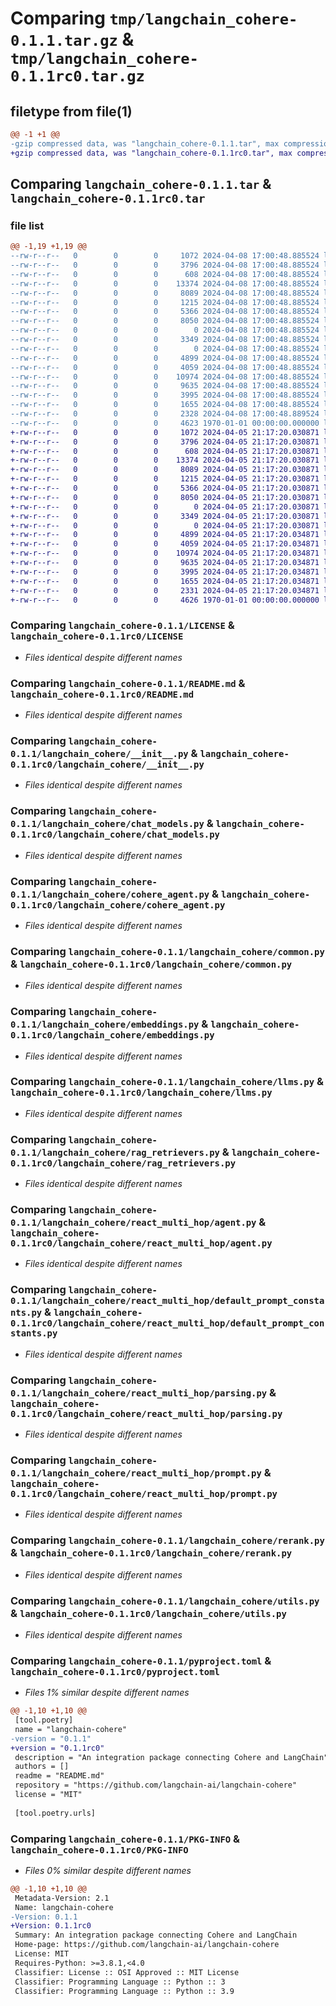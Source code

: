 # Comparing `tmp/langchain_cohere-0.1.1.tar.gz` & `tmp/langchain_cohere-0.1.1rc0.tar.gz`

## filetype from file(1)

```diff
@@ -1 +1 @@
-gzip compressed data, was "langchain_cohere-0.1.1.tar", max compression
+gzip compressed data, was "langchain_cohere-0.1.1rc0.tar", max compression
```

## Comparing `langchain_cohere-0.1.1.tar` & `langchain_cohere-0.1.1rc0.tar`

### file list

```diff
@@ -1,19 +1,19 @@
--rw-r--r--   0        0        0     1072 2024-04-08 17:00:48.885524 langchain_cohere-0.1.1/LICENSE
--rw-r--r--   0        0        0     3796 2024-04-08 17:00:48.885524 langchain_cohere-0.1.1/README.md
--rw-r--r--   0        0        0      608 2024-04-08 17:00:48.885524 langchain_cohere-0.1.1/langchain_cohere/__init__.py
--rw-r--r--   0        0        0    13374 2024-04-08 17:00:48.885524 langchain_cohere-0.1.1/langchain_cohere/chat_models.py
--rw-r--r--   0        0        0     8089 2024-04-08 17:00:48.885524 langchain_cohere-0.1.1/langchain_cohere/cohere_agent.py
--rw-r--r--   0        0        0     1215 2024-04-08 17:00:48.885524 langchain_cohere-0.1.1/langchain_cohere/common.py
--rw-r--r--   0        0        0     5366 2024-04-08 17:00:48.885524 langchain_cohere-0.1.1/langchain_cohere/embeddings.py
--rw-r--r--   0        0        0     8050 2024-04-08 17:00:48.885524 langchain_cohere-0.1.1/langchain_cohere/llms.py
--rw-r--r--   0        0        0        0 2024-04-08 17:00:48.885524 langchain_cohere-0.1.1/langchain_cohere/py.typed
--rw-r--r--   0        0        0     3349 2024-04-08 17:00:48.885524 langchain_cohere-0.1.1/langchain_cohere/rag_retrievers.py
--rw-r--r--   0        0        0        0 2024-04-08 17:00:48.885524 langchain_cohere-0.1.1/langchain_cohere/react_multi_hop/__init__.py
--rw-r--r--   0        0        0     4899 2024-04-08 17:00:48.885524 langchain_cohere-0.1.1/langchain_cohere/react_multi_hop/agent.py
--rw-r--r--   0        0        0     4059 2024-04-08 17:00:48.885524 langchain_cohere-0.1.1/langchain_cohere/react_multi_hop/default_prompt_constants.py
--rw-r--r--   0        0        0    10974 2024-04-08 17:00:48.885524 langchain_cohere-0.1.1/langchain_cohere/react_multi_hop/parsing.py
--rw-r--r--   0        0        0     9635 2024-04-08 17:00:48.885524 langchain_cohere-0.1.1/langchain_cohere/react_multi_hop/prompt.py
--rw-r--r--   0        0        0     3995 2024-04-08 17:00:48.885524 langchain_cohere-0.1.1/langchain_cohere/rerank.py
--rw-r--r--   0        0        0     1655 2024-04-08 17:00:48.885524 langchain_cohere-0.1.1/langchain_cohere/utils.py
--rw-r--r--   0        0        0     2328 2024-04-08 17:00:48.889524 langchain_cohere-0.1.1/pyproject.toml
--rw-r--r--   0        0        0     4623 1970-01-01 00:00:00.000000 langchain_cohere-0.1.1/PKG-INFO
+-rw-r--r--   0        0        0     1072 2024-04-05 21:17:20.030871 langchain_cohere-0.1.1rc0/LICENSE
+-rw-r--r--   0        0        0     3796 2024-04-05 21:17:20.030871 langchain_cohere-0.1.1rc0/README.md
+-rw-r--r--   0        0        0      608 2024-04-05 21:17:20.030871 langchain_cohere-0.1.1rc0/langchain_cohere/__init__.py
+-rw-r--r--   0        0        0    13374 2024-04-05 21:17:20.030871 langchain_cohere-0.1.1rc0/langchain_cohere/chat_models.py
+-rw-r--r--   0        0        0     8089 2024-04-05 21:17:20.030871 langchain_cohere-0.1.1rc0/langchain_cohere/cohere_agent.py
+-rw-r--r--   0        0        0     1215 2024-04-05 21:17:20.030871 langchain_cohere-0.1.1rc0/langchain_cohere/common.py
+-rw-r--r--   0        0        0     5366 2024-04-05 21:17:20.030871 langchain_cohere-0.1.1rc0/langchain_cohere/embeddings.py
+-rw-r--r--   0        0        0     8050 2024-04-05 21:17:20.030871 langchain_cohere-0.1.1rc0/langchain_cohere/llms.py
+-rw-r--r--   0        0        0        0 2024-04-05 21:17:20.030871 langchain_cohere-0.1.1rc0/langchain_cohere/py.typed
+-rw-r--r--   0        0        0     3349 2024-04-05 21:17:20.030871 langchain_cohere-0.1.1rc0/langchain_cohere/rag_retrievers.py
+-rw-r--r--   0        0        0        0 2024-04-05 21:17:20.030871 langchain_cohere-0.1.1rc0/langchain_cohere/react_multi_hop/__init__.py
+-rw-r--r--   0        0        0     4899 2024-04-05 21:17:20.034871 langchain_cohere-0.1.1rc0/langchain_cohere/react_multi_hop/agent.py
+-rw-r--r--   0        0        0     4059 2024-04-05 21:17:20.034871 langchain_cohere-0.1.1rc0/langchain_cohere/react_multi_hop/default_prompt_constants.py
+-rw-r--r--   0        0        0    10974 2024-04-05 21:17:20.034871 langchain_cohere-0.1.1rc0/langchain_cohere/react_multi_hop/parsing.py
+-rw-r--r--   0        0        0     9635 2024-04-05 21:17:20.034871 langchain_cohere-0.1.1rc0/langchain_cohere/react_multi_hop/prompt.py
+-rw-r--r--   0        0        0     3995 2024-04-05 21:17:20.034871 langchain_cohere-0.1.1rc0/langchain_cohere/rerank.py
+-rw-r--r--   0        0        0     1655 2024-04-05 21:17:20.034871 langchain_cohere-0.1.1rc0/langchain_cohere/utils.py
+-rw-r--r--   0        0        0     2331 2024-04-05 21:17:20.034871 langchain_cohere-0.1.1rc0/pyproject.toml
+-rw-r--r--   0        0        0     4626 1970-01-01 00:00:00.000000 langchain_cohere-0.1.1rc0/PKG-INFO
```

### Comparing `langchain_cohere-0.1.1/LICENSE` & `langchain_cohere-0.1.1rc0/LICENSE`

 * *Files identical despite different names*

### Comparing `langchain_cohere-0.1.1/README.md` & `langchain_cohere-0.1.1rc0/README.md`

 * *Files identical despite different names*

### Comparing `langchain_cohere-0.1.1/langchain_cohere/__init__.py` & `langchain_cohere-0.1.1rc0/langchain_cohere/__init__.py`

 * *Files identical despite different names*

### Comparing `langchain_cohere-0.1.1/langchain_cohere/chat_models.py` & `langchain_cohere-0.1.1rc0/langchain_cohere/chat_models.py`

 * *Files identical despite different names*

### Comparing `langchain_cohere-0.1.1/langchain_cohere/cohere_agent.py` & `langchain_cohere-0.1.1rc0/langchain_cohere/cohere_agent.py`

 * *Files identical despite different names*

### Comparing `langchain_cohere-0.1.1/langchain_cohere/common.py` & `langchain_cohere-0.1.1rc0/langchain_cohere/common.py`

 * *Files identical despite different names*

### Comparing `langchain_cohere-0.1.1/langchain_cohere/embeddings.py` & `langchain_cohere-0.1.1rc0/langchain_cohere/embeddings.py`

 * *Files identical despite different names*

### Comparing `langchain_cohere-0.1.1/langchain_cohere/llms.py` & `langchain_cohere-0.1.1rc0/langchain_cohere/llms.py`

 * *Files identical despite different names*

### Comparing `langchain_cohere-0.1.1/langchain_cohere/rag_retrievers.py` & `langchain_cohere-0.1.1rc0/langchain_cohere/rag_retrievers.py`

 * *Files identical despite different names*

### Comparing `langchain_cohere-0.1.1/langchain_cohere/react_multi_hop/agent.py` & `langchain_cohere-0.1.1rc0/langchain_cohere/react_multi_hop/agent.py`

 * *Files identical despite different names*

### Comparing `langchain_cohere-0.1.1/langchain_cohere/react_multi_hop/default_prompt_constants.py` & `langchain_cohere-0.1.1rc0/langchain_cohere/react_multi_hop/default_prompt_constants.py`

 * *Files identical despite different names*

### Comparing `langchain_cohere-0.1.1/langchain_cohere/react_multi_hop/parsing.py` & `langchain_cohere-0.1.1rc0/langchain_cohere/react_multi_hop/parsing.py`

 * *Files identical despite different names*

### Comparing `langchain_cohere-0.1.1/langchain_cohere/react_multi_hop/prompt.py` & `langchain_cohere-0.1.1rc0/langchain_cohere/react_multi_hop/prompt.py`

 * *Files identical despite different names*

### Comparing `langchain_cohere-0.1.1/langchain_cohere/rerank.py` & `langchain_cohere-0.1.1rc0/langchain_cohere/rerank.py`

 * *Files identical despite different names*

### Comparing `langchain_cohere-0.1.1/langchain_cohere/utils.py` & `langchain_cohere-0.1.1rc0/langchain_cohere/utils.py`

 * *Files identical despite different names*

### Comparing `langchain_cohere-0.1.1/pyproject.toml` & `langchain_cohere-0.1.1rc0/pyproject.toml`

 * *Files 1% similar despite different names*

```diff
@@ -1,10 +1,10 @@
 [tool.poetry]
 name = "langchain-cohere"
-version = "0.1.1"
+version = "0.1.1rc0"
 description = "An integration package connecting Cohere and LangChain"
 authors = []
 readme = "README.md"
 repository = "https://github.com/langchain-ai/langchain-cohere"
 license = "MIT"
 
 [tool.poetry.urls]
```

### Comparing `langchain_cohere-0.1.1/PKG-INFO` & `langchain_cohere-0.1.1rc0/PKG-INFO`

 * *Files 0% similar despite different names*

```diff
@@ -1,10 +1,10 @@
 Metadata-Version: 2.1
 Name: langchain-cohere
-Version: 0.1.1
+Version: 0.1.1rc0
 Summary: An integration package connecting Cohere and LangChain
 Home-page: https://github.com/langchain-ai/langchain-cohere
 License: MIT
 Requires-Python: >=3.8.1,<4.0
 Classifier: License :: OSI Approved :: MIT License
 Classifier: Programming Language :: Python :: 3
 Classifier: Programming Language :: Python :: 3.9
```

